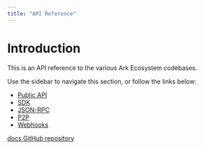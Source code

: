 ```yaml
---
title: "API Reference"
---
```


# Introduction

This is an API reference to the various Ark Ecosystem codebases. 

Use the sidebar to navigate this section, or follow the links below:

* [Public API](/api/public/)
* [SDK](/api/sdk/)
* [JSON-RPC](/api/json-rpc/)
* [P2P](/api/p2p/)
* [Webhooks](/api/webhooks/)

[docs GitHub repository](https://github.com/ArkEcosystem/docs)
